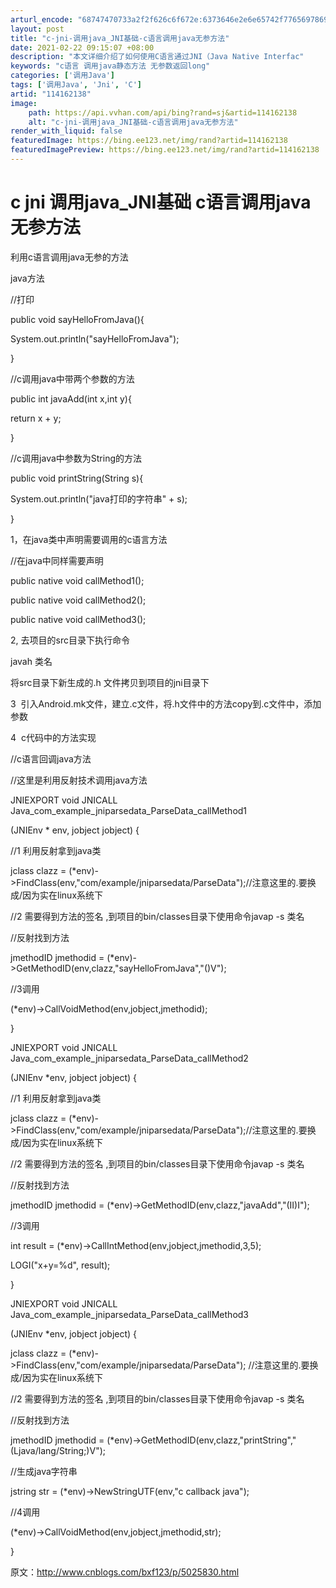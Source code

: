 ```yaml
---
arturl_encode: "68747470733a2f2f626c6f672e:6373646e2e6e65742f77656978696e5f33353132333332392f:61727469636c652f64657461696c732f313134313632313338"
layout: post
title: "c-jni-调用java_JNI基础-c语言调用java无参方法"
date: 2021-02-22 09:15:07 +08:00
description: "本文详细介绍了如何使用C语言通过JNI（Java Native Interfac"
keywords: "c语言 调用java静态方法 无参数返回long"
categories: ['调用Java']
tags: ['调用Java', 'Jni', 'C']
artid: "114162138"
image:
    path: https://api.vvhan.com/api/bing?rand=sj&artid=114162138
    alt: "c-jni-调用java_JNI基础-c语言调用java无参方法"
render_with_liquid: false
featuredImage: https://bing.ee123.net/img/rand?artid=114162138
featuredImagePreview: https://bing.ee123.net/img/rand?artid=114162138
---
```


# c jni 调用java_JNI基础 c语言调用java无参方法

利用c语言调用java无参的方法

java方法

//打印

public void sayHelloFromJava(){

System.out.println("sayHelloFromJava");

}

//c调用java中带两个参数的方法

public int javaAdd(int x,int y){

return x + y;

}

//c调用java中参数为String的方法

public void printString(String s){

System.out.println("java打印的字符串" + s);

}

1，在java类中声明需要调用的c语言方法

//在java中同样需要声明

public native void callMethod1();

public native void callMethod2();

public native void callMethod3();

2, 去项目的src目录下执行命令

javah 类名

将src目录下新生成的.h 文件拷贝到项目的jni目录下

3  引入Android.mk文件，建立.c文件，将.h文件中的方法copy到.c文件中，添加参数

4  c代码中的方法实现

//c语言回调java方法

//这里是利用反射技术调用java方法

JNIEXPORT void JNICALL Java_com_example_jniparsedata_ParseData_callMethod1

(JNIEnv * env, jobject jobject) {

//1 利用反射拿到java类

jclass clazz = (*env)->FindClass(env,"com/example/jniparsedata/ParseData");//注意这里的.要换成/因为实在linux系统下

//2 需要得到方法的签名 ,到项目的bin/classes目录下使用命令javap -s 类名

//反射找到方法

jmethodID jmethodid = (*env)->GetMethodID(env,clazz,"sayHelloFromJava","()V");

//3调用

(*env)->CallVoidMethod(env,jobject,jmethodid);

}

JNIEXPORT void JNICALL Java_com_example_jniparsedata_ParseData_callMethod2

(JNIEnv *env, jobject jobject) {

//1 利用反射拿到java类

jclass clazz = (*env)->FindClass(env,"com/example/jniparsedata/ParseData");//注意这里的.要换成/因为实在linux系统下

//2 需要得到方法的签名 ,到项目的bin/classes目录下使用命令javap -s 类名

//反射找到方法

jmethodID jmethodid = (*env)->GetMethodID(env,clazz,"javaAdd","(II)I");

//3调用

int result = (*env)->CallIntMethod(env,jobject,jmethodid,3,5);

LOGI("x+y=%d", result);

}

JNIEXPORT void JNICALL Java_com_example_jniparsedata_ParseData_callMethod3

(JNIEnv *env, jobject jobject) {

jclass clazz = (*env)->FindClass(env,"com/example/jniparsedata/ParseData"); //注意这里的.要换成/因为实在linux系统下

//2 需要得到方法的签名 ,到项目的bin/classes目录下使用命令javap -s 类名

//反射找到方法

jmethodID jmethodid = (*env)->GetMethodID(env,clazz,"printString","(Ljava/lang/String;)V");

//生成java字符串

jstring str = (*env)->NewStringUTF(env,"c callback java");

//4调用

(*env)->CallVoidMethod(env,jobject,jmethodid,str);

}

原文：http://www.cnblogs.com/bxf123/p/5025830.html